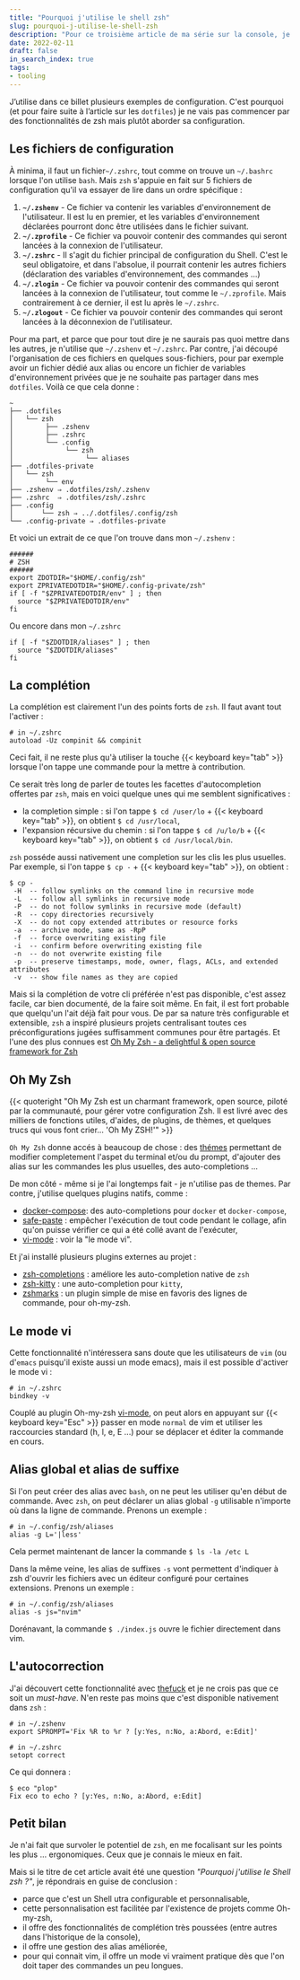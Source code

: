 ```yaml
---
title: "Pourquoi j'utilise le shell zsh"
slug: pourquoi-j-utilise-le-shell-zsh
description: "Pour ce troisième article de ma série sur la console, je n’imposerais pas une énième comparaison entre bash et zsh. Et pour une bonne raison : je n’ai pas opté pour zsh sur un choix réfléchi et éclairé, mais juste parce que quelqu’un qui connaissait les outils console beaucoup mieux que moi me l’avait conseillé. Ce billet ne traitera pas non plus des grands motifs pour lesquels choisir zsh, mais plutôt des petites choses faisant que j’ai continué à l’utiliser et qui pourraient me servir d’arguments pour vous le recommander."
date: 2022-02-11
draft: false
in_search_index: true
tags:
- tooling
---
```


J’utilise dans ce billet plusieurs exemples de configuration. C'est pourquoi (et pour faire suite à l’article sur les `dotfiles`) je ne vais pas commencer par des fonctionnalités de zsh mais plutôt aborder sa configuration.

## Les fichiers de configuration

À minima, il faut un fichier`~/.zshrc`, tout comme on trouve un `~/.bashrc` lorsque l'on utilise `bash`. Mais `zsh` s'appuie en fait sur 5 fichiers de configuration qu'il va essayer de lire dans un ordre spécifique :

1. **`~/.zshenv`** - Ce fichier va contenir les variables d'environnement de l'utilisateur. Il est lu en premier, et les variables d'environnement déclarées pourront donc être utilisées dans le fichier suivant.
2. **`~/.zprofile`** - Ce fichier va pouvoir contenir des commandes qui seront lancées à la connexion de l'utilisateur.
3. **`~/.zshrc`** - Il s'agit du fichier principal de configuration du Shell. C'est le seul obligatoire, et dans l'absolue, il pourrait contenir les autres fichiers (déclaration des variables d'environnement, des commandes ...)
4. **`~/.zlogin`** - Ce fichier va pouvoir contenir des commandes qui seront lancées à la connexion de l'utilisateur, tout comme le `~/.zprofile`. Mais contrairement à ce dernier, il est lu après le `~/.zshrc`.
5. **`~/.zlogout`** - Ce fichier va pouvoir contenir des commandes qui seront lancées à la déconnexion de l'utilisateur.

Pour ma part, et parce que pour tout dire je ne saurais pas quoi mettre dans les autres, je n'utilise que `~/.zshenv` et `~/.zshrc`. Par contre, j'ai découpé l'organisation de ces fichiers en quelques sous-fichiers, pour par exemple avoir un fichier dédié aux alias ou encore un fichier de variables d'environnement privées que je ne souhaite pas partager dans mes `dotfiles`. Voilà ce que cela donne :

```shell
~
├── .dotfiles
│   └── zsh
│        ├── .zshenv
│        ├── .zshrc
│        └── .config
│             └── zsh
│             	   └── aliases
├── .dotfiles-private
│   └── zsh
│        └── env
├── .zshenv ⇒ .dotfiles/zsh/.zshenv
├── .zshrc  ⇒ .dotfiles/zsh/.zshrc
├── .config
│       └── zsh ⇒ ../.dotfiles/.config/zsh
└── .config-private ⇒ .dotfiles-private
```

Et voici un extrait de ce que l'on trouve dans mon `~/.zshenv` :

```shell
######
# ZSH
######
export ZDOTDIR="$HOME/.config/zsh"
export ZPRIVATEDOTDIR="$HOME/.config-private/zsh"
if [ -f "$ZPRIVATEDOTDIR/env" ] ; then
  source "$ZPRIVATEDOTDIR/env"
fi
```

Ou encore dans mon `~/.zshrc`

```shell
if [ -f "$ZDOTDIR/aliases" ] ; then
  source "$ZDOTDIR/aliases"
fi
```

## La complétion

La complétion est clairement l'un des points forts de `zsh`. Il faut avant tout l'activer :

```shell
# in ~/.zshrc
autoload -Uz compinit && compinit
```

Ceci fait, il ne reste plus qu'à utiliser la touche {{< keyboard key="tab" >}} lorsque l'on tappe une commande pour la mettre à contribution.

Ce serait très long de parler de toutes les facettes d'autocompletion offertes par `zsh`, mais en voici quelque unes qui me semblent significatives :

- la completion simple : si l'on tappe  `$ cd /user/lo` + {{< keyboard key="tab" >}}, on obtient  `$ cd /usr/local`,
- l'expansion récursive du chemin : si l'on tappe  `$ cd /u/lo/b` + {{< keyboard key="tab" >}}, on obtient  `$ cd /usr/local/bin`.

`zsh` posséde aussi nativement une completion sur les clis les plus usuelles. Par exemple, si l'on tappe  `$ cp -` + {{< keyboard key="tab" >}}, on obtient :

```shell
$ cp -
 -H  -- follow symlinks on the command line in recursive mode
 -L  -- follow all symlinks in recursive mode
 -P  -- do not follow symlinks in recursive mode (default)
 -R  -- copy directories recursively
 -X  -- do not copy extended attributes or resource forks
 -a  -- archive mode, same as -RpP
 -f  -- force overwriting existing file
 -i  -- confirm before overwriting existing file
 -n  -- do not overwrite existing file
 -p  -- preserve timestamps, mode, owner, flags, ACLs, and extended attributes
 -v  -- show file names as they are copied
```

Mais si la complétion de votre cli préférée n'est pas disponible, c'est assez facile, car bien documenté, de la faire soit même. En fait, il est fort probable que quelqu'un l'ait déjà fait pour vous. De par sa nature très configurable et extensible, `zsh` a inspiré plusieurs projets centralisant toutes ces préconfigurations jugées suffisamment communes pour être partagés. Et l'une des plus connues est [Oh My Zsh - a delightful & open source framework for Zsh](https://ohmyz.sh/)

## Oh My Zsh

{{< quoteright "Oh My Zsh est un charmant framework, open source, piloté par la communauté, pour gérer votre configuration Zsh. Il est livré avec des milliers de fonctions utiles, d'aides, de plugins, de thèmes, et quelques trucs qui vous font crier... 'Oh My ZSH!'" >}}

`Oh My Zsh` donne accés à beaucoup de chose : des [thémes](https://github.com/ohmyzsh/ohmyzsh/wiki/Themes) permettant de modifier completement l'aspet du terminal et/ou du prompt, d'ajouter des alias sur les commandes les plus usuelles, des auto-completions ...

De mon côté - même si je l'ai longtemps fait - je n'utilise pas de themes. Par contre, j'utilise quelques plugins natifs, comme :

- [docker-compose](https://github.com/ohmyzsh/ohmyzsh/tree/master/plugins/docker-compose): des auto-completions pour `docker` et `docker-compose`,
- [safe-paste](https://github.com/ohmyzsh/ohmyzsh/tree/master/plugins/safe-paste) : empêcher l'exécution de tout code pendant le collage, afin qu'on puisse vérifier ce qui a été collé avant de l'exécuter,
- [vi-mode](https://github.com/ohmyzsh/ohmyzsh/tree/master/plugins/vi-mode) : voir la "le mode vi".

 Et j'ai installé plusieurs plugins externes au projet :
 
 - [zsh-completions](https://github.com/zsh-users/zsh-completions) : améliore les auto-completion native de `zsh`
 - [zsh-kitty](https://github.com/redxtech/zsh-kitty) : une auto-completion pour `kitty`,
 - [zshmarks](https://github.com/jocelynmallon/zshmarks) : un plugin simple de mise en favoris des lignes de commande, pour oh-my-zsh.

## Le mode vi

Cette fonctionnalité n'intéressera sans doute que les utilisateurs de  `vim` (ou d'`emacs` puisqu'il existe aussi un mode emacs), mais il est possible d'activer le mode vi :

```shell
# in ~/.zshrc
bindkey -v
```

Couplé au plugin Oh-my-zsh [vi-mode](https://github.com/ohmyzsh/ohmyzsh/tree/master/plugins/vi-mode), on peut alors en appuyant sur {{< keyboard key="Esc" >}} passer en mode `normal` de vim et utiliser les raccourcies standard (h, l, e, E ...) pour se déplacer et éditer la commande en cours.

## Alias global et alias de suffixe

Si l'on peut créer des alias avec `bash`, on ne peut les utiliser qu'en début de commande. Avec `zsh`, on peut déclarer un alias global `-g` utilisable n'importe où dans la ligne de commande. Prenons un exemple :

```shell
# in ~/.config/zsh/aliases
alias -g L='|less'
```

Cela permet maintenant de lancer la commande `$ ls -la /etc L`

Dans la même veine, les alias de suffixes `-s` vont permettent d'indiquer à zsh d'ouvrir les fichiers avec un éditeur configuré pour certaines extensions. Prenons un exemple  :

```shell
# in ~/.config/zsh/aliases
alias -s js="nvim"
```

Dorénavant, la commande `$ ./index.js` ouvre le fichier directement dans vim.

## L'autocorrection

J'ai découvert cette fonctionnalité avec [thefuck](https://github.com/nvbn/thefuck) et je ne crois pas que ce soit un *must-have*. N'en reste pas moins que c'est disponible nativement dans `zsh` :

```shell
# in ~/.zshenv
export SPROMPT='Fix %R to %r ? [y:Yes, n:No, a:Abord, e:Edit]'
```

```shell
# in ~/.zshrc
setopt correct
```

Ce qui donnera :

```shell
$ eco "plop"
Fix eco to echo ? [y:Yes, n:No, a:Abord, e:Edit]
```

## Petit bilan

Je n'ai fait que survoler le potentiel de `zsh`, en me focalisant sur les points les plus ... ergonomiques. Ceux que je connais le mieux en fait.

Mais si le titre de cet article avait été une question *"Pourquoi j'utilise le Shell zsh ?"*, je répondrais en guise de conclusion : 

- parce que c'est un Shell utra configurable et personnalisable,
- cette personnalisation est facilitée par l'existence de projets comme Oh-my-zsh,
- il offre des fonctionnalités de complétion très poussées (entre autres dans l'historique de la console),
- il offre une gestion des alias améliorée,
- pour qui connait vim, il offre un mode vi vraiment pratique dès que l'on doit taper des commandes un peu longues.
